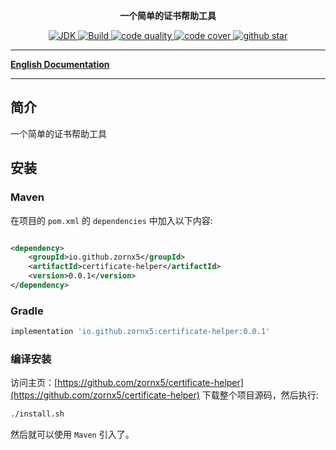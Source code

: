 <p align="center">
    <strong>一个简单的证书帮助工具</strong>
</p>

<p align="center">
    <a target="_blank" href="https://www.oracle.com/java/technologies/javase/javase-jdk8-downloads.html">
        <img src="https://img.shields.io/badge/JDK-8+-green.svg"  alt="JDK"/>
    </a>
    <a target="_blank" href="https://github.com/zornx5/certificate-helper">
        <img src="https://github.com/zornx5/certificate-helper/actions/workflows/maven.yml/badge.svg" alt="Build"/>
    </a>
    <a href="https://www.codacy.com/gh/zornx5/certificate-helper/dashboard?utm_source=github.com&amp;utm_medium=referral&amp;utm_content=zornx5/certificate-helper&amp;utm_campaign=Badge_Grade">
        <img src="https://app.codacy.com/project/badge/Grade/88a8612afc1440c992d0c8a0f0666a07" alt="code quality"/>
    </a>
    <a href="https://codecov.io/gh/zornx5/certificate-helper">
        <img src="https://codecov.io/gh/zornx5/certificate-helper/branch/main/graph/badge.svg?token=D1ERZRC4Z2" alt="code cover"/>
      </a>
    <a target="_blank" href='https://github.com/zornx5/certificate-helper'>
        <img src="https://img.shields.io/github/stars/zornx5/certificate-helper.svg?style=social" alt="github star"/>
    </a>

</p>





-------------------------------------------------------------------------------

[**English Documentation**](README-EN.md)

-------------------------------------------------------------------------------

## 简介

一个简单的证书帮助工具

## 安装

### Maven

在项目的 `pom.xml` 的 `dependencies` 中加入以下内容:

```xml

<dependency>
    <groupId>io.github.zornx5</groupId>
    <artifactId>certificate-helper</artifactId>
    <version>0.0.1</version>
</dependency>
```

### Gradle

```gradle
implementation 'io.github.zornx5:certificate-helper:0.0.1'
```

### 编译安装

访问主页：[https://github.com/zornx5/certificate-helper](https://github.com/zornx5/certificate-helper) 下载整个项目源码，然后执行:

```sh
./install.sh
```

然后就可以使用 `Maven` 引入了。